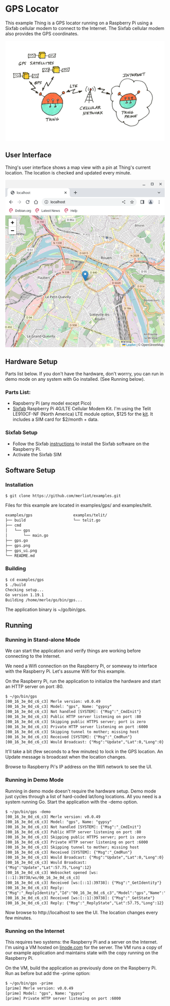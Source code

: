 # GPS Locator
This example Thing is a GPS locator running on a Raspberry Pi using a Sixfab
cellular modem to connect to the Internet.  The Sixfab cellular modem also
provides the GPS coordinates.

![Network](gps.png)

## User Interface
Thing's user interface shows a map view with a pin at Thing's current location.
The location is checked and updated every minute.

![UI](gps_ui.png)

## Hardware Setup
Parts list below.  If you don't have the hardware, don't worrry, you can run
in demo mode on any system with Go installed.  (See Running below).

### Parts List:
* Rapsberry Pi (any model except Pico)
* [Sixfab](https://sixfab.com) Raspberry Pi 4G/LTE Cellular Modem Kit.  I'm using the Telit LE910CF-NF
(North America) LTE module option, $125 for the [kit](https://sixfab.com/product/raspberry-pi-4g-lte-modem-kit/).
It includes a SIM card for $2/month + data.

### Sixfab Setup
* Follow the Sixfab [instructions](https://docs.sixfab.com/) to install the Sixfab software on the Raspberry Pi.
* Activate the Sixfab SIM

## Software Setup
### Installation
```
$ git clone https://github.com/merliot/examples.git
```

Files for this example are located in examples/gps/ and examples/telit.
```
examples/gps                  examples/telit/
├── build                     └── telit.go
├── cmd
│   └── gps
│       └── main.go
├── gps.go
├── gps.png
├── gps_ui.png
└── README.md
```

### Building

```
$ cd examples/gps
$ ./build
Checking setup...
Go version 1.19.1
Building /home/merle/go/bin/gps...
```
The application binary is ~/go/bin/gps.

## Running
### Running in Stand-alone Mode
We can start the application and verify things are working before connecting to the Internet.

We need a Wifi connection on the Raspberry Pi, or someway to interface with the Raspberry Pi.  Let's assume Wifi for this example.

On the Raspberry Pi, run the application to initialize the hardware and start an HTTP server on port :80.
```
$ ~/go/bin/gps
[00_16_3e_0d_c6_c3] Merle version: v0.0.49
[00_16_3e_0d_c6_c3] Model: "gps", Name: "gypsy"
[00_16_3e_0d_c6_c3] Not handled [SYSTEM]: {"Msg":"_CmdInit"}
[00_16_3e_0d_c6_c3] Public HTTP server listening on port :80
[00_16_3e_0d_c6_c3] Skipping public HTTPS server; port is zero
[00_16_3e_0d_c6_c3] Private HTTP server listening on port :6000
[00_16_3e_0d_c6_c3] Skipping tunnel to mother; missing host
[00_16_3e_0d_c6_c3] Received [SYSTEM]: {"Msg":"_CmdRun"}
[00_16_3e_0d_c6_c3] Would Broadcast: {"Msg":"Update","Lat":0,"Long":0}
```
It'll take a bit (few seconds to a few minutes) to lock in the GPS location.  An Update message is broadcast when the location changes.

Browse to Raspberry Pi's IP address on the Wifi network to see the UI.

### Running in Demo Mode
Running in demo mode doesn't require the hardware setup.  Demo mode just cycles through a list of hard-coded lat/long locations.  All you need is a system running Go.  Start the application with the -demo option.  
```
$ ~/go/bin/gps -demo
[00_16_3e_0d_c6_c3] Merle version: v0.0.49
[00_16_3e_0d_c6_c3] Model: "gps", Name: "gypsy"
[00_16_3e_0d_c6_c3] Not handled [SYSTEM]: {"Msg":"_CmdInit"}
[00_16_3e_0d_c6_c3] Public HTTP server listening on port :80
[00_16_3e_0d_c6_c3] Skipping public HTTPS server; port is zero
[00_16_3e_0d_c6_c3] Private HTTP server listening on port :6000
[00_16_3e_0d_c6_c3] Skipping tunnel to mother; missing host
[00_16_3e_0d_c6_c3] Received [SYSTEM]: {"Msg":"_CmdRun"}
[00_16_3e_0d_c6_c3] Would Broadcast: {"Msg":"Update","Lat":0,"Long":0}
[00_16_3e_0d_c6_c3] Would Broadcast: {"Msg":"Update","Lat":57.75,"Long":12}
[00_16_3e_0d_c6_c3] Websocket opened [ws:[::1]:39738/ws/00_16_3e_0d_c6_c3]
[00_16_3e_0d_c6_c3] Received [ws:[::1]:39738]: {"Msg":"_GetIdentity"}
[00_16_3e_0d_c6_c3] Reply: {"Msg":"_ReplyIdentity","Id":"00_16_3e_0d_c6_c3","Model":"gps","Name":"gypsy","O
[00_16_3e_0d_c6_c3] Received [ws:[::1]:39738]: {"Msg":"_GetState"}
[00_16_3e_0d_c6_c3] Reply: {"Msg":"_ReplyState","Lat":57.75,"Long":12}
```
Now browse to http://localhost to see the UI.  The location changes every few minutes.

### Running on the Internet
This requires two systems: the Raspberry Pi and a server on the Internet.  I'm using a VM hosted on [linode.com](https://linode.com) for the server.  The VM runs a copy of our example application and maintains state with the copy running on the Raspberry Pi.

On the VM, build the application as previously done on the Raspberry Pi.  Run as before but add the -prime option:
```
$ ~/go/bin/gps -prime
[prime] Merle version: v0.0.49
[prime] Model: "gps", Name: "gypsy"
[prime] Private HTTP server listening on port :6000
```

